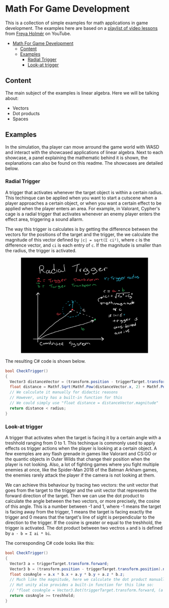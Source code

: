 # Math For Game Development

This is a collection of simple examples for math applications in game development. The examples here are based on a [playlist of video lessons](https://youtube.com/playlist?list=PLImQaTpSAdsD88wprTConznD1OY1EfK_V) from [Freya Holmér](https://www.youtube.com/c/Acegikmo) on YouTube.

- [Math For Game Development](#math-for-game-development)
  - [Content](#content)
  - [Examples](#examples)
    - [Radial Trigger](#radial-trigger)
    - [Look-at trigger](#look-at-trigger)

## Content

The main subject of the examples is linear algebra. Here we will be talking about:
* Vectors
* Dot products
* Spaces

## Examples

In the simulation, tha player can move arround the game world with WASD and interact with the showcased applications of linear algebra. Next to each showcase, a panel explaining the mathematic behind it is shown, the explanations can also be found on this readme. The showcases are detailed below.

### Radial Trigger

A trigger that activates whenever the target object is within a certain radius. This techinque can be applied when you want to start a cutscene when a player approaches a certain object, or when you want a certain effect to be applied when the player enters an area. For example, in Valorant, Cypher's cage is a radial trigger that activates whenever an enemy player enters the effect area, triggering a sound allarm.

The way this trigger is calculates is by getting the difference between the vectors for the positions of the target and the trigger, the we calculate the magnitude of this vector defined by `|c| = sqrt(Σ ci²)`, where `c` is the difference vector, and `ci` is each entry of `c`. If the magnitude is smaller than the radius, the trigger is activated.

<p align="center" >
  <img width="80%" src="./Assets/Sprites/game-mahts-radiual-trigger.png"/>
</p> 

The resulting C# code is shown below.

```csharp
bool CheckTrigger()
{
  Vector3 distanceVector = (transform.position - triggerTarget.transform.position);
  float distance = Mathf.Sqrt(Mathf.Pow(distanceVector.x, 2) + Mathf.Pow(distanceVector.y, 2) + Mathf.Pow(distanceVector.z, 2));
  // We calculate it manually for didactic reasons
  // However, unity has a built-in function for this
  // We could simply use "float distance = distanceVector.magnitude"
  return distance < radius;
}
```

### Look-at trigger

A trigger that activates when the target is facing it by a certain angle with a treshhold ranging from 0 to 1. This techinque is commonly used to apply effects os trigger actions when the player is looking at a certain object. A few exemples are any flash grenade in games like Valorant and CS:GO or the quantic objects in Outer Wilds that change their position when the player is not looking. Also, a lot of fighting games where you fight multiple enemies at once, like the Spider-Man 2018 of the Batman Arkham games, the enemies rarely attack the player if the camera is not looking at them.

We can achieve this behaviour by tracing two vectors: the unit vector that goes from the target to the trigger and the unit vector that represents the forward direction of the target. Then we can use the dot product to calculate the angle between the two vectors, or more precisely, the cosine of this angle. This is a number between -1 and 1, where -1 means the target is facing away from the trigger, 1 means the target is facing exactly the trigger and 0 means that the target's line of sight is perpendicular to the direction to the trigger. If the cosine is greater or equal to the treshhold, the trigger is activated. The dot product between two vectros `a` and `b` is defined by `a · b = Σ ai * bi`.

The corresponding C# code looks like this:

```csharp
bool CheckTrigger()
{
  Vector3 a = triggerTarget.transform.forward;
  Vector3 b = (transform.position - triggerTarget.transform.position).normalized;
  float cosAngle = a.x * b.x + a.y * b.y + a.z * b.z;
  // Much like the magnitude, here we calculate the dot product manually
  // Hut unity also provides a built-in function for this like so:
  // "float cosAngle = Vector3.Dot(triggerTarget.transform.forward, (a - b)"
  return cosAngle >= treshhold;
}
```

